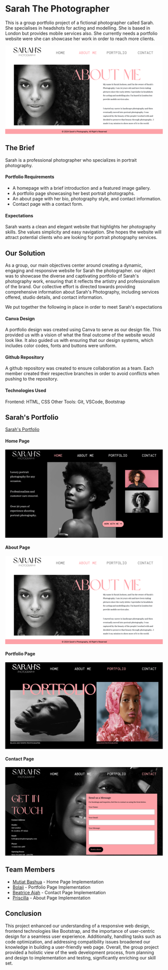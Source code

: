 # Sarah The Photographer

This is a group portfolio project of a fictional photographer called Sarah. She specialises in headshots
for acting and modelling. She is based in London but provides mobile services also. She currently needs a portfolio website were she can showcase her work in order to reach more clients.

![portfolio image](./readme-images/about.png)

## The Brief

Sarah is a professional photographer who specializes in portrait photography.

#### Portfolio Requirements

-  A homepage with a brief introduction and a featured image gallery.
-  A portfolio page showcasing her best portrait photographs.
-  An about page with her bio, photography style, and contact information.
-  Contact page with a contact form.

#### Expectations

Sarah wants a clean and elegant website that highlights her photography
skills. She values simplicity and easy navigation. She hopes the website will attract potential
clients who are looking for portrait photography services.

## Our Solution

As a group, our main objectives center around creating a dynamic, engaging and responsive website for Sarah the photographer. our object was to showcase the diverse and captivating portfolio of Sarah's photography work, ensuring that it reflects the artistry and professionalism of the brand. Our collective effort is directed towards providing comprehensive information about Sarah's Photography, including services offered, studio details, and contact information.

We put together the following in place in order to meet Sarah's expectations

#### Canva Design

A portfolio design was created using Canva to serve as our design file. This provided us with a vision of what the final outcome of the website would look like. It also guided us with ensuring that our design systems, which includes color codes, fonts and buttons were uniform.

#### Github Repository

A github repository was created to ensure collaboration as a team. Each member created their respective branches in order to avoid conflicts when pushing to the repository.

#### Technologies Used

Frontend: HTML, CSS
Other Tools: Git, VSCode, Bootstrap

## Sarah's Portfolio

[Sarah's Portfolio](sarahs-portfolio-project.vercel.app)

#### Home Page
![portfolio image](./readme-images/home.png)

#### About Page
![portfolio image](./readme-images/about.png)

#### Portfolio Page
![portfolio image](./readme-images/portfolio.png)

#### Contact Page
![portfolio image](./readme-images/contact.png)

## Team Members

-  [Mutiat Bashua](https://github.com/MutiatBash) - Home Page Implementation
-  [Bolaji](https://github.com/toomanyfishb) - Portfolio Page Implementation
-  [Beatrice Ajah](https://github.com/Onyiajah) - Contact Page Implementation
-  [Priscilla](https://github.com/Pazil24) - About Page Implementation

## Conclusion

This project enhanced our understanding of a responsive web design, frontend
technologies like Bootstrap, and the importance of user-centric design for a seamless user
experience. Additionally, handling tasks such as code optimization, and addressing compatibility issues broadened our knowledge in building a user-friendly web page.
Overall, the group project provided a holistic view of the web development process, from planning and design to implementation and testing, significantly enriching our skill set.
